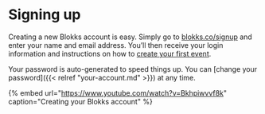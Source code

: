 # Signing up

Creating a new Blokks account is easy. Simply go to [blokks.co/signup](https://blokks.co/signup) and enter your name and email address. You’ll then receive your login information and instructions on how to [create your first event](your-first-event.md).

Your password is auto-generated to speed things up. You can \[change your password\]\({{&lt; relref "your-account.md" &gt;}}\) at any time.

{% embed url="https://www.youtube.com/watch?v=Bkhpiwvvf8k" caption="Creating your Blokks account" %}

